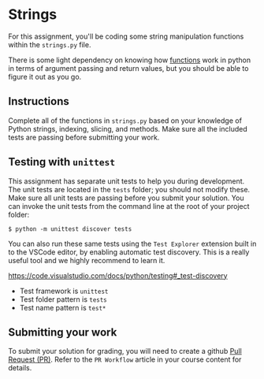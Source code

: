 # Strings
For this assignment, you'll be coding some string manipulation functions within the `strings.py` file.

There is some light dependency on knowing how [functions](https://docs.python.org/3/tutorial/controlflow.html#defining-functions) work in python in terms of argument passing and return values, but you should be able to figure it out as you go.

## Instructions
Complete all of the functions in `strings.py` based on your knowledge of Python strings, indexing, slicing, and methods. Make sure all the included tests are passing before submitting your work.

## Testing with `unittest`
This assignment has separate unit tests to help you during development. The unit tests are located in the `tests` folder; you should not modify these. Make sure all unit tests are passing before you submit your solution. You can invoke the unit tests from the command line at the root of your project folder:
```console
$ python -m unittest discover tests
```
You can also run these same tests using the `Test Explorer` extension built in to the VSCode editor, by enabling automatic test discovery. This is a really useful tool and we highly recommend to learn it.

https://code.visualstudio.com/docs/python/testing#_test-discovery

- Test framework is `unittest`
- Test folder pattern is `tests`
- Test name pattern is `test*`

## Submitting your work
To submit your solution for grading, you will need to create a github [Pull Request (PR)](https://docs.github.com/en/github/collaborating-with-issues-and-pull-requests/about-pull-requests). Refer to the `PR Workflow` article in your course content for details.
